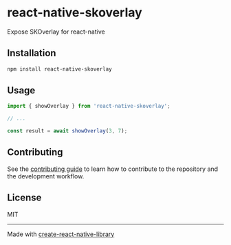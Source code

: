 # react-native-skoverlay

Expose SKOverlay for react-native

## Installation

```sh
npm install react-native-skoverlay
```

## Usage

```js
import { showOverlay } from 'react-native-skoverlay';

// ...

const result = await showOverlay(3, 7);
```

## Contributing

See the [contributing guide](CONTRIBUTING.md) to learn how to contribute to the repository and the development workflow.

## License

MIT

---

Made with [create-react-native-library](https://github.com/callstack/react-native-builder-bob)
